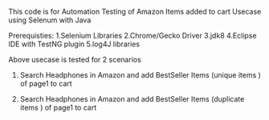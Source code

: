This code is for Automation Testing of Amazon Items added to cart Usecase using Selenum with Java 

Prerequisties:
1.Selenium Libraries 
2.Chrome/Gecko Driver 
3.jdk8 
4.Eclipse IDE with TestNG plugin 
5.log4J libraries 


Above usecase is tested for 2 scenarios 

1. Search Headphones in Amazon and add BestSeller Items (unique items )  of page1 to cart 

2. Search Headphones in Amazon and add BestSeller Items (duplicate items )  of page1 to cart 
